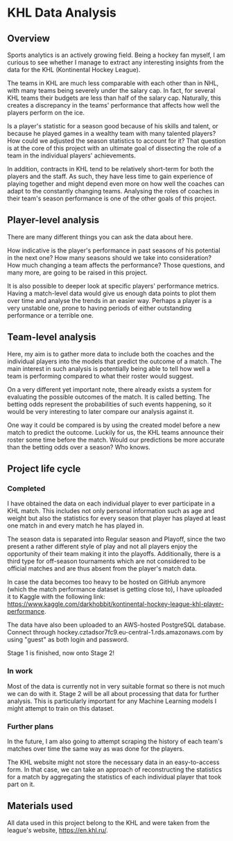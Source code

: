 # KHL Data Analysis
## Overview
Sports analytics is an actively growing field. Being a hockey fan myself, I am curious to see whether I manage to extract any interesting insights from the data for the KHL (Kontinental Hockey League).

The teams in KHL are much less comparable with each other than in NHL, with many teams being severely under the salary cap. In fact, for several KHL teams their budgets are less than half of the salary cap. Naturally, this creates a discrepancy in the teams' performance that affects how well the players perform on the ice.

Is a player's statistic for a season good because of his skills and talent, or because he played games in a wealthy team with many talented players? How could we adjusted the season statistics to account for it? That question is at the core of this project with an ultimate goal of dissecting the role of a team in the individual players' achievements.

In addition, contracts in KHL tend to be relatively short-term for both the players and the staff. As such, they have less time to gain experience of playing together and might depend even more on how well the coaches can adapt to the constantly changing teams. Analysing the roles of coaches in their team's season performance is one of the other goals of this project.

## Player-level analysis
There are many different things you can ask the data about here.

How indicative is the player's performance in past seasons of his potential in the next one? How many seasons should we take into consideration? How much changing a team affects the performance? Those questions, and many more, are going to be raised in this project.

It is also possible to deeper look at specific players' performance metrics. Having a match-level data would give us enough data points to plot them over time and analyse the trends in an easier way. Perhaps a player is a very unstable one, prone to having periods of either outstanding performance or a terrible one.

## Team-level analysis
Here, my aim is to gather more data to include both the coaches and the individual players into the models that predict the outcome of a match. The main interest in such analysis is potentially being able to tell how well a team is performing compared to what their roster would suggest.

On a very different yet important note, there already exists a system for evaluating the possible  outcomes of the match. It is called betting. The betting odds represent the probabilities of such events happening, so it would be very interesting to later compare our analysis against it.

One way it could be compared is by using the created model before a new match to predict the outcome. Luckily for us, the KHL teams announce their roster some time before the match. Would our predictions be more accurate than the betting odds over a season? Who knows.

## Project life cycle
### Completed
I have obtained the data on each individual player to ever participate in a KHL match. This includes not only personal information such as age and weight but also the statistics for every season that player has played at least one match in and every match he has played in.

The season data is separated into Regular season and Playoff, since the two present a rather different style of play and not all players enjoy the opportunity of their team making it into the playoffs. Additionally, there is a third type for off-season tournaments which are not considered to be official matches and are thus absent from the player's match data.

In case the data becomes too heavy to be hosted on GitHub anymore (which the match performance dataset is getting close to), I have uploaded it to Kaggle with the following link: https://www.kaggle.com/darkhobbit/kontinental-hockey-league-khl-player-performance.

The data have also been uploaded to an AWS-hosted PostgreSQL database. Connect through hockey.cztadsor7fc9.eu-central-1.rds.amazonaws.com by using "guest" as both login and password.

Stage 1 is finished, now onto Stage 2!

### In work
Most of the data is currently not in very suitable format so there is not much we can do with it. Stage 2 will be all about processing that data for further analysis. This is particularly important for any Machine Learning models I might attempt to train on this dataset.

### Further plans
In the future, I am also going to attempt scraping the history of each team's matches over time the same way as was done for the players.

The KHL website might not store the necessary data in an easy-to-access form. In that case, we can take an approach of reconstructing the statistics for a match by aggregating the statistics of each individual player that took part on it.

## Materials used
All data used in this project belong to the KHL and were taken from the league's website, https://en.khl.ru/.